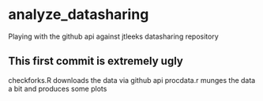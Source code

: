 analyze_datasharing
===================

Playing with the github api against jtleeks datasharing repository

This first commit is extremely ugly
--------------------
checkforks.R downloads the data via github api
procdata.r munges the data a bit and produces some plots
